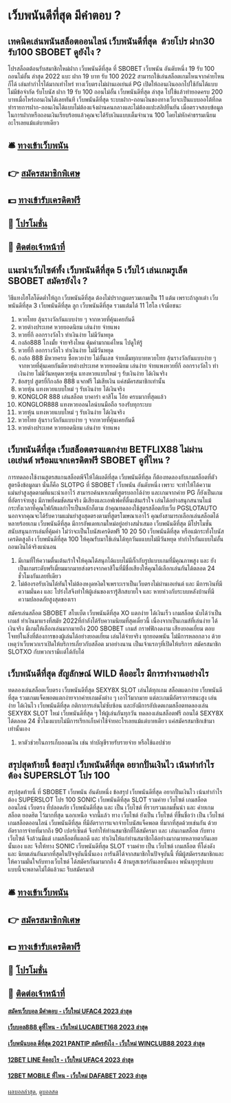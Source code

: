 # เว็บพนันดีที่สุด มีคำตอบ ?
## เทคนิคเล่นพนันสล็อตออนไลน์ เว็บพนันดีที่สุด  ด้วยโปร ฝาก30 รับ100 SBOBET ดูยังไง ?
โปรสล็อตต้อนรับสมาชิกใหม่ฝาก เว็บพนันดีที่สุด ที่ SBOBET เว็บพนัน อันดับหนึ่ง 19 รับ 100 ถอนไม่อั้น ล่าสุด 2022 แบะ ฝาก 19 บาท รับ 100 2022 สามารถใช้เล่นสล็อตเกมไหนจากค่ายไหนก็ได้ เล่นทำกำไรได้มากเท่าไหร่ ทางเว็บตรงไม่ผ่านเอเย่นต์ PG เปิดให้ถอนเงินออกไปใช้กันได้แบบไม่มีข้อจำกัด รับโบนัส ฝาก 19 รับ 100 ถอนไม่อั้น เว็บพนันดีที่สุด ล่าสุด ไปใช้แล้วทำยอดครบ 200 บาทเมื่อไหร่ถอนเงินได้เลยทันที เว็บพนันดีที่สุด ระบบฝาก-ถอนเงินของทางเว็บจะเป็นแบบออโต้ที่กดทำรายการฝาก-ถอนเงินได้แบบไม่ต้องแจ้งผ่านคนกลางและไม่ต้องแปะสลิปยืนยัน เมื่อตรวจสอบข้อมูลในการฝากหรือถอนเงินเรียบร้อยแล้วคุณจะได้รับเงินแบบเต็มจำนวน 100 โดยไม่หักค่าธรรมเนียมอะไรเลยแม้แต่บาทเดียว

## 🛎 [ทางเข้าเว็บพนัน](https://bit.ly/3SdLNi2)
## 👉 [สมัครสมาชิกพิเศษ](https://bit.ly/3SdLNi2)
## 💵 [ทางเข้ารับเครดิตฟรี](https://bit.ly/3dyRKHj)
## 👑 [โปรโมชั่น](https://bit.ly/3dyRKHj)
## 📱 [ติดต่อเจ้าหน้าที่](https://bit.ly/3dyRKHj)

## แนะนำเว็บไซต์ทั้ง เว็บพนันดีที่สุด 5 เว็บไว้ เล่นเกมรูเล็ต SBOBET สมัครยังไง ?
วิธีแทงไฮโลโต๊ดต่ำให้ถูก เว็บพนันดีที่สุด ต้องไม่ปรากฏผลรวมเกมเป็น 11 แต้ม เพราะถ้าลูกเต๋า เว็บพนันดีที่สุด 3 เว็บพนันดีที่สุด ลูก เว็บพนันดีที่สุด รวมแต้มได้ 11 ไฮโล เจ้ามือชนะ
1. หวยไทย ลุ้นรางวัลกันแบบง่าย ๆ จากหวยที่คุ้นเคยกันดี
2. หวยต่างประเทศ หวยยอดนิยม เล่นง่าย จ่ายแพง
3. หวยยี่กี ออกรางวัลไว ทำเงินง่าย ไม่มีวันหยุด
4. กงล้อ888 โกงมั้ย จ่ายจริงไหม คุ้มค่ามากแค่ไหน ไปดูให้รู้
5. หวยยี่กี ออกรางวัลไว ทำเงินง่าย ไม่มีวันหยุด
6. กงล้อ 888 มีหวยครบ ซื้อหวยง่าย ไม่อั้นเลข จ่ายเต็มทุกบาทหวยไทย ลุ้นรางวัลกันแบบง่าย ๆ จากหวยที่คุ้นเคยกันดีหวยต่างประเทศ หวยยอดนิยม เล่นง่าย จ่ายแพงหวยยี่กี ออกรางวัลไว ทำเงินง่าย ไม่มีวันหยุดหวยหุ้น แทงหวยแบบใหม่ ๆ รับเงินง่าย ได้เงินจริง
7. ข้อสรุป สูตรยี่กีกงล้อ 888 แจกฟรี ไม่เสียเงิน แค่สมัครสมาชิกเท่านั้น
8. หวยหุ้น แทงหวยแบบใหม่ ๆ รับเงินง่าย ได้เงินจริง
9. KONGLOR 888 เล่นสล็อต บาคาร่า คาสิโน โอ้ย ครบมากที่สุดแล้ว
10. KONGLOR888 แทงหวยออนไลน์บนมือถือ รองรับทุกระบบ
11. หวยหุ้น แทงหวยแบบใหม่ ๆ รับเงินง่าย ได้เงินจริง
12. หวยไทย ลุ้นรางวัลกันแบบง่าย ๆ จากหวยที่คุ้นเคยกันดี
13. หวยต่างประเทศ หวยยอดนิยม เล่นง่าย จ่ายแพง

## เว็บพนันดีที่สุด เว็บสล็อตตรงแตกง่าย BETFLIX88 ไม่ผ่านเอเย่นต์ พร้อมแจกเครดิตฟรี SBOBET ดูที่ไหน ?
การทดลองใช้งานสูตรสแกนสล็อตพีจีให้ได้ผลดีที่สุด เว็บพนันดีที่สุด ก็ต้องทดลองกับเกมสล็อตที่ตัวสูตรดึงข้อมูลมา นั่นก็คือ SLOTPG ที่ SBOBET เว็บพนัน อันดับหนึ่ง เพราะ จะทำให้ได้ความแม่นยำสูงสุดตามที่แนะนำเอาไว้ สามารถค้นหาเกมที่สูตรบอกได้ง่าย และเกมจากค่าย PG ก็ยังเป็นเกมที่อัตราจ่ายสูง มีภาพที่คมชัดสมจริง มีเสียงและเอฟเฟคที่ตื่นเต้นเร้าใจ เล่นได้อย่างสนุกสนานไแม้กระทั่งเวลาที่คุณโฟกัสผลกำไรเป็นหลักก็ตาม
ถ้าคุณทดลองใช้สูตรสล็อตกับเว็บ PGSLOTAUTO นอกจากคุณจะได้รับความแม่นยำสูงสุดตรงตามที่สูตรโฆษณาเอาไว้ คุณยังสามารถเลือกเล่นสล็อตได้หลายร้อยเกม เว็บพนันดีที่สุด มีการอัพเดทเกมใหม่อยู่อย่างสม่ำเสมอ เว็บพนันดีที่สุด มีโปรโมชั่นสนับสนุนการเล่นที่คุ้มค่า ไม่ว่าจะเป็นโบนัสเครดิตฟรี 10 20 50 เว็บพนันดีที่สุด หรือแม้กระทั่งโบนัสเครดิตสูงถึง เว็บพนันดีที่สุด 100 ให้คุณรับมาใช้เล่นได้ทุกวันแแบบไม่มีวันหยุด ทำกำไรกันแบบไม่อั้น ถอนเงินได้จริงแน่นอน
1. มีเกมที่ให้ความตื่นเต้นเร้าใจให้คุณได้สนุกได้แบบไม่มีกั๊กกับรูปแบบเกมที่มีคุณภาพสูง และ ยังเป็นเกมระดับพรีเมี่ยมมากมายส่งตรงจากคาสิโนที่มีชื่อเสียงให้คุณได้เลือกเล่นกันได้ตลอด 24 ชั่วโมงกันเลยทีเดียว
2. ไม่ต้องรอรับเงินได้ทันใจไม่ต้องหงุดหงิดใจเพราะเราเป็นเว็บตรงไม่ผ่านเอเย่นต์ และ มีการเงินที่มีความมั่นคง และ โปร่งใสจึงทำให้ผู้เล่นของเรารู้สึกสบายใจ และ หายห่วงกับระบบหลังบ้านที่มีความปลอดภัยสูงสุดของเรา

สมัครเล่นสล็อต SBOBET สโบเบ็ต เว็บพนันดีที่สุด XO แตกง่าย ได้เงินเร็ว เกมสล็อต นับได้ว่าเป็นเกมส์ ทำเงินมาแรงที่สมัย 2022ที่กำลังได้รับความนิยมที่สุดเดี๋ยวนี้ เนื่องจากเป็นเกมส์ที่เล่นง่าย ได้เงินจริง มีเกมให้เลือกเล่นมากมายถึง 200 SBOBET เกมส์ กราฟฟิกงดงาม เสียงยอดเยี่ยม ตอบโจทย์ในสิ่งที่ต้องการของผู้เล่นได้อย่างยอดเยี่ยม เล่นได้จ่ายจริง ทุกยอดพนัน ไม่มีการหลอกลวง ด้วยเหตุว่าเว็บพวกเราเปิดให้บริการเกี่ยวกับสล็อต มาอย่างนาน เป็นเจ้าแรกๆที่เปิดให้บริการ สมัครสมาชิก SLOTXO กับพวกเรามีเเต่ได้กับได้

## เว็บพนันดีที่สุด สัญลักษณ์ WILD คืออะไร มีการทำงานอย่างไร
ทดลองเล่นสล็อตเว็บตรง เว็บพนันดีที่สุด SEXY8X SLOT เล่นได้ทุกเกม สล็อตแตกง่าย เว็บพนันดีที่สุด รวมเกมแจ็คพอตแตกง่ายจากค่ายเกมดังต่าง ๆ เอาไว้มากมาย แต่ละเกมมีอัตราการชนะสูง เล่นง่าย ได้เงินไว เว็บพนันดีที่สุด กติกาการเล่นไม่ซับซ้อน และยังมีการอัปเดตเกมสล็อตทดลองเล่น SEXY8X SLOT ใหม่ เว็บพนันดีที่สุด ๆ ให้ผู้เล่นกันทุกวัน ทดลองเล่นสล็อตฟรี ถอนได้ SEXY8X ได้ตลอด 24 ชั่วโมงแบบไม่มีการเรียกเก็บค่าใช้จ่ายอะไรเลยแม้แต่บาทเดียว แค่สมัครสมาชิกเข้ามาเท่านั้นเอง
1. หาตัวช่วยในการเก็บออมเงิน เช่น ทำบัญชีรายรับรายจ่าย หรือใช้แอปช่วย

## สรุปสุดท้ายนี้ ข้อสรุป เว็บพนันดีที่สุด อยากปั่นเงินไว เน้นทำกำไร ต้อง SUPERSLOT โปร 100
สรุปสุดท้ายนี้ ที่ SBOBET เว็บพนัน อันดับหนึ่ง ข้อสรุป เว็บพนันดีที่สุด อยากปั่นเงินไว เน้นทำกำไร ต้อง SUPERSLOT โปร 100 SONIC เว็บพนันดีที่สุด SLOT รวมค่าย เว็บไซต์ เกมสล็อตออนไลน์ เว็บตรง ที่ปลอดภัย เว็บพนันดีที่สุด และ เป็น เว็บไซต์ ที่รวบรวมเกมชั้นนำ และ ค่ายเกมสล็อต ยอดฮิต ไว้มากที่สุด นอกเหนือ จากนี้แล้ว ทาง เว็บไซต์ ยังเป็น เว็บไซต์ ที่ขึ้นชื่อว่า เป็น เว็บไซต์ เกมสล็อตออนไลน์ เว็บพนันดีที่สุด ที่มีอัตราการแจกจ่ายโบนัสแจ็คพอต ที่มากที่สุดด้วยเช่นกัน ด้วยอัตราการจ่ายที่มากถึง 90 เปอร์เซ็นต์ จึงทำให้ท่านสมาชิกที่ได้สมัครมา และ เล่นเกมสล็อต กับทาง เว็บไซต์ จึงล้วนมีแต่ เกมสล็อตที่แตกดี และ ทำเงินให้แก่ท่านสมาชิกได้อย่างมากมายหลายตากันเลยนั้นเอง และ จึงให้ทาง SONIC เว็บพนันดีที่สุด SLOT รวมค่าย เป็น เว็บไซต์ เกมสล็อต ที่โด่งดัง และ นิยมเล่นกันมากที่สุดในปัจจุบันนี้นั้นเอง การันตีได้จากสมาชิกในปัจจุบันนี้ ที่มีผู้สมัครรสมาชิกและให้ความมั่นใจกับทางเว็บไซต์ ได้สมัครกันมามากถึง 4 ล้านยูสเซอร์กันเลยนั้นเอง พนันทุกรูปแบบ แบบนี้จะพลาดไม่ได้แล้วนะ รีบสมัครมาสิ

## 🛎 [ทางเข้าเว็บพนัน](https://bit.ly/3SdLNi2)
## 👉 [สมัครสมาชิกพิเศษ](https://bit.ly/3SdLNi2)
## 💵 [ทางเข้ารับเครดิตฟรี](https://bit.ly/3dyRKHj)
## 👑 [โปรโมชั่น](https://bit.ly/3dyRKHj)
## 📱 [ติดต่อเจ้าหน้าที่](https://bit.ly/3dyRKHj)

#### [สมัครเว็บบอล มีคำตอบ - เว็บใหม่ UFAC4 2023 ล่าสุด](https://atom.io/themes/สมัครเว็บบอล%20มีคำตอบ%20-%20เว็บใหม่%20ufac4%202023%20ล่าสุด)
#### [เว็บบอล888 ดูที่ไหน - เว็บใหม่ LUCABET168 2023 ล่าสุด](https://atom.io/themes/เว็บบอล888%20ดูที่ไหน%20-%20เว็บใหม่%20lucabet168%202023%20ล่าสุด)
#### [เว็บพนันบอล ดีที่สุด 2021 PANTIP สมัครยังไง - เว็บใหม่ WINCLUB88 2023 ล่าสุด](https://atom.io/themes/เว็บพนันบอล%20ดีที่สุด%202021%20pantip%20สมัครยังไง%20-%20เว็บใหม่%20winclub88%202023%20ล่าสุด)
#### [12BET LINE คืออะไร - เว็บใหม่ UFAC4 2023 ล่าสุด](https://atom.io/themes/12bet%20line%20คืออะไร%20-%20เว็บใหม่%20ufac4%202023%20ล่าสุด)
#### [12BET MOBILE ที่ไหน - เว็บใหม่ DAFABET 2023 ล่าสุด](https://atom.io/themes/12bet%20mobile%20ที่ไหน%20-%20เว็บใหม่%20dafabet%202023%20ล่าสุด)

[ผลบอลล่าสุด](https://siamsport.tv "ผลบอลล่าสุด"), [ดูบอลสด](https://siamsport.tv/ดูบอลสด "ดูบอลสด")